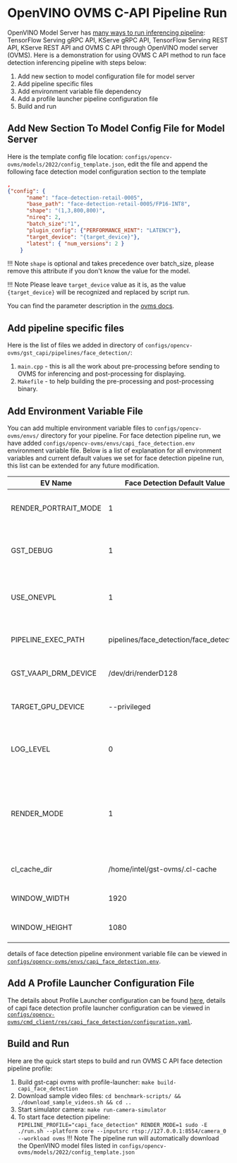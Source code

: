 # OpenVINO OVMS C-API Pipeline Run

OpenVINO Model Server has [many ways to run inferencing pipeline](https://docs.openvino.ai/2023.1/ovms_docs_server_api.html):
TensorFlow Serving gRPC API, KServe gRPC API, TensorFlow Serving REST API, KServe REST API and OVMS C API through OpenVINO model server (OVMS). Here is a demonstration for using OVMS C API method to run face detection inferencing pipeline with steps below:

1. Add new section to model configuration file for model server
2. Add pipeline specific files
3. Add environment variable file dependency
4. Add a profile launcher pipeline configuration file
5. Build and run


## Add New Section To Model Config File for Model Server

Here is the template config file location: `configs/opencv-ovms/models/2022/config_template.json`, edit the file and append the following face detection model configuration section to the template
```json
,
{"config": {
      "name": "face-detection-retail-0005",
      "base_path": "face-detection-retail-0005/FP16-INT8",
      "shape": "(1,3,800,800)",
      "nireq": 2,
      "batch_size":"1",
      "plugin_config": {"PERFORMANCE_HINT": "LATENCY"},
      "target_device": "{target_device}"},
      "latest": { "num_versions": 2 }
    }
```
!!! Note
    `shape` is optional and takes precedence over batch_size, please remove this attribute if you don't know the value for the model.

!!! Note
    Please leave `target_device` value as it is, as the value `{target_device}` will be recognized and replaced by script run.

You can find the parameter description in the [ovms docs](https://docs.openvino.ai/2023.1/ovms_docs_parameters.html).

## Add pipeline specific files

Here is the list of files we added in directory of `configs/opencv-ovms/gst_capi/pipelines/face_detection/`:

1. `main.cpp` - this is all the work about pre-processing before sending to OVMS for inferencing and post-processing for displaying.
2. `Makefile` - to help building the pre-processing and post-processing binary.

## Add Environment Variable File

You can add multiple environment variable files to `configs/opencv-ovms/envs/` directory for your pipeline. For face detection pipeline run, we have added `configs/opencv-ovms/envs/capi_face_detection.env` environment variable file. Below is a list of explanation for all environment variables and current default values we set for face detection pipeline run, this list can be extended for any future modification.

| EV Name                   |Face Detection Default Value             | Description                                           |
| --------------------------|-----------------------------------------|-------------------------------------------------------|
| RENDER_PORTRAIT_MODE      | 1                                       |rendering in portrait mode, value: 0 or 1              |
| GST_DEBUG                 | 1                                       |running GStreamer in debug mode, value: 0 or 1         |
| USE_ONEVPL                | 1                                       |using OneVPL CPU & GPU Support, value: 0 or 1          |
| PIPELINE_EXEC_PATH        | pipelines/face_detection/face_detection |pipeline execution path inside container               |
| GST_VAAPI_DRM_DEVICE      | /dev/dri/renderD128                     |GStreamer VAAPI DRM device input                       |
| TARGET_GPU_DEVICE         | --privileged                            |allow using GPU devices if any                         |
| LOG_LEVEL                 | 0                                       |[GST_DEBUG log level](https://gstreamer.freedesktop.org/documentation/tutorials/basic/debugging-tools.html?gi-language=c#the-debug-log) to be set when running gst pipeline         |
| RENDER_MODE               | 1                                       |option to display the input source video stream with the inferencing results, value: 0 or 1              |
| cl_cache_dir              | /home/intel/gst-ovms/.cl-cache          |cache directory in container                          |
| WINDOW_WIDTH              | 1920                                    | display window width                                  |
| WINDOW_HEIGHT             | 1080                                    | display window height                                 |

details of face detection pipeline environment variable file can be viewed in [`configs/opencv-ovms/envs/capi_face_detection.env`](https://github.com/intel-retail/automated-self-checkout/blob/main/configs/opencv-ovms/envs/capi_face_detection.env).

## Add A Profile Launcher Configuration File

The details about Profile Launcher configuration can be found [here](./profileLauncherConfigs.md), details of capi face detection profile launcher configuration can be viewed in [`configs/opencv-ovms/cmd_client/res/capi_face_detection/configuration.yaml`](https://github.com/intel-retail/automated-self-checkout/blob/main/configs/opencv-ovms/cmd_client/res/capi_face_detection/configuration.yaml).


## Build and Run

Here are the quick start steps to build and run OVMS C API face detection pipeline profile:

1. Build gst-capi ovms with profile-launcher: `make build-capi_face_detection`
2. Download sample video files: `cd benchmark-scripts/ && ./download_sample_videos.sh && cd ..`
3. Start simulator camera: `make run-camera-simulator`
4. To start face detection pipeline: `PIPELINE_PROFILE="capi_face_detection" RENDER_MODE=1 sudo -E ./run.sh --platform core --inputsrc rtsp://127.0.0.1:8554/camera_0 --workload ovms`
!!! Note
    The pipeline run will automatically download the OpenVINO model files listed in `configs/opencv-ovms/models/2022/config_template.json`